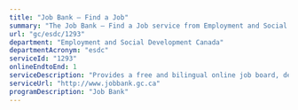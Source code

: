 ```yaml
---
title: "Job Bank – Find a Job"
summary: "The Job Bank – Find a Job service from Employment and Social Development Canada is available end-to-end online, according to the GC Service Inventory."
url: "gc/esdc/1293"
department: "Employment and Social Development Canada"
departmentAcronym: "esdc"
serviceId: "1293"
onlineEndtoEnd: 1
serviceDescription: "Provides a free and bilingual online job board, delivered in collaboration with all provinces and territories, to provide timely and relevant labour market information on employment opportunities across Canada to help job seekers find suitable employment."
serviceUrl: "http://www.jobbank.gc.ca"
programDescription: "Job Bank"
---
```

